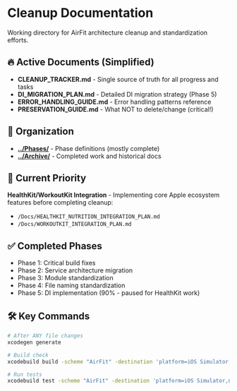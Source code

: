 # Cleanup Documentation

Working directory for AirFit architecture cleanup and standardization efforts.

## 🔥 Active Documents (Simplified)
- **CLEANUP_TRACKER.md** - Single source of truth for all progress and tasks
- **DI_MIGRATION_PLAN.md** - Detailed DI migration strategy (Phase 5)
- **ERROR_HANDLING_GUIDE.md** - Error handling patterns reference
- **PRESERVATION_GUIDE.md** - What NOT to delete/change (critical!)

## 📁 Organization
- **[../Phases/](../Phases/)** - Phase definitions (mostly complete)
- **[../Archive/](../Archive/)** - Completed work and historical docs

## 🎯 Current Priority
**HealthKit/WorkoutKit Integration** - Implementing core Apple ecosystem features before completing cleanup:
- `/Docs/HEALTHKIT_NUTRITION_INTEGRATION_PLAN.md`
- `/Docs/WORKOUTKIT_INTEGRATION_PLAN.md`

## ✅ Completed Phases
- Phase 1: Critical build fixes
- Phase 2: Service architecture migration
- Phase 3: Module standardization
- Phase 4: File naming standardization
- Phase 5: DI implementation (90% - paused for HealthKit work)

## 🛠️ Key Commands
```bash
# After ANY file changes
xcodegen generate

# Build check
xcodebuild build -scheme "AirFit" -destination 'platform=iOS Simulator,name=iPhone 16 Pro,OS=18.4'

# Run tests
xcodebuild test -scheme "AirFit" -destination 'platform=iOS Simulator,name=iPhone 16 Pro,OS=18.4'
```
